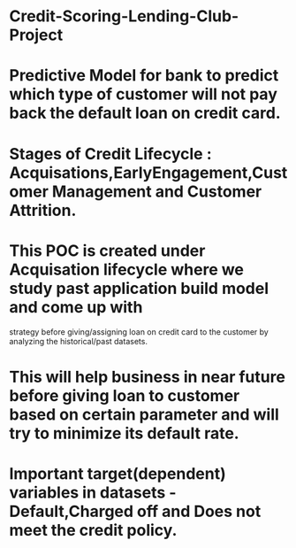 # Credit-Scoring-Lending-Club-Project

# Predictive Model for bank to predict which type of customer will not pay back the default loan on credit card.

# Stages of Credit Lifecycle : Acquisations,EarlyEngagement,Customer Management and Customer Attrition.

# This POC is created under Acquisation lifecycle where we study past application build model and come up with 
strategy before giving/assigning loan on credit card to the customer by analyzing the historical/past datasets.

# This will help business in near future before giving loan to customer based on certain parameter and will try to minimize its default rate.

# Important target(dependent) variables in datasets -Default,Charged off and Does not meet the credit policy.

